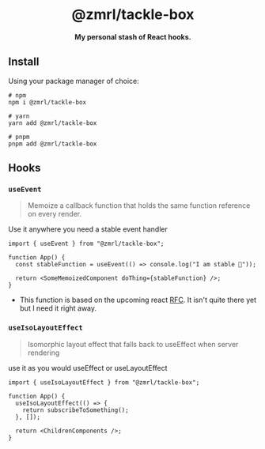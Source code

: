 <h1 align="center">
  @zmrl/tackle-box
</h1>
<h4 align="center">
  My personal stash of React hooks.
</p>

## Install

Using your package manager of choice:

```shell
# npm
npm i @zmrl/tackle-box

# yarn
yarn add @zmrl/tackle-box

# pnpm
pnpm add @zmrl/tackle-box
```

## Hooks

### `useEvent`

> Memoize a callback function that holds the
> same function reference on every render.

Use it anywhere you need a stable event handler

```tsx
import { useEvent } from "@zmrl/tackle-box";

function App() {
  const stableFunction = useEvent(() => console.log("I am stable 🙂"));

  return <SomeMemoizedComponent doThing={stableFunction} />;
}
```

- This function is based on the upcoming react
  [RFC](https://github.com/reactjs/rfcs/blob/useevent/text/0000-useevent.md).
  It isn't quite there yet but I need it right away.

### `useIsoLayoutEffect`

> Isomorphic layout effect that falls back
> to useEffect when server rendering

use it as you would useEffect or useLayoutEffect

```tsx
import { useIsoLayoutEffect } from "@zmrl/tackle-box";

function App() {
  useIsoLayoutEffect(() => {
    return subscribeToSomething();
  }, []);

  return <ChildrenComponents />;
}
```
